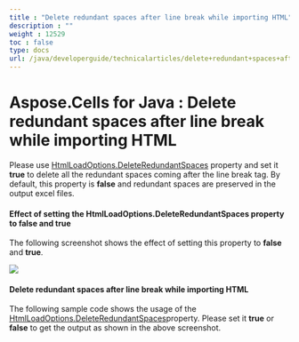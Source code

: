 ```yaml
---
title : "Delete redundant spaces after line break while importing HTML" 
description : "" 
weight : 12529 
toc : false
type: docs
url: /java/developerguide/technicalarticles/delete+redundant+spaces+after+line+break+while+importing+html/
---
```


# Aspose.Cells for Java : Delete redundant spaces after line break while importing HTML


Please use [HtmlLoadOptions.DeleteRedundantSpaces](https://apireference.aspose.com/java/cells/com.aspose.cells/htmlloadoptions#DeleteRedundantSpaces) property and set it **true** to delete all the redundant spaces coming after the line break tag. By default, this property is **false** and redundant spaces are preserved in the output excel files.

#### Effect of setting the HtmlLoadOptions.DeleteRedundantSpaces property to false and true

The following screenshot shows the effect of setting this property to **false** and **true**.

![](https://docs2.aspose.com/cells/java/attachments/5276315/5472551.png)

#### Delete redundant spaces after line break while importing HTML

The following sample code shows the usage of the [HtmlLoadOptions.DeleteRedundantSpaces](https://apireference.aspose.com/java/cells/com.aspose.cells/htmlloadoptions#DeleteRedundantSpaces)property. Please set it **true** or **false** to get the output as shown in the above screenshot.


